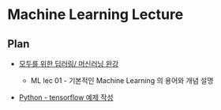 # Machine Learning Lecture

## Plan

- [모두를 위한 딥러링/ 머신러닝 완강](http://www.edwith.org/others26)
  - ML lec 01 - 기본적인 Machine Learning 의 용어와 개념 설명

- [Python - tensorflow 예제 작성](https://github.com/tensorflow/tensorflow)
